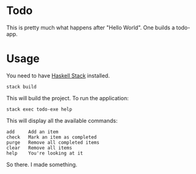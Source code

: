 # Todo

This is pretty much what happens after "Hello World". One builds a todo-app.

# Usage

You need to have [Haskell Stack](https://docs.haskellstack.org/en/stable/README/) installed.
```
stack build
```

This will build the project. To run the application:

```
stack exec todo-exe help
```

This will display all the available commands:

```
add 	Add an item
check	Mark an item as completed
purge	Remove all completed items
clear	Remove all items
help	You're looking at it
```


So there. I made something.
